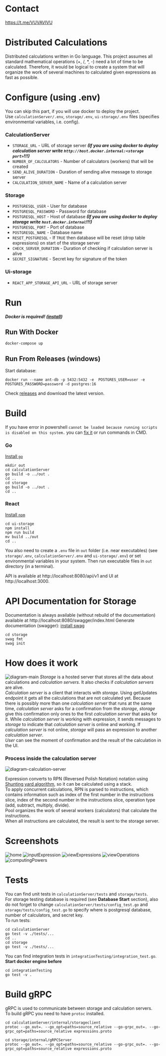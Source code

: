 # Contact
https://t.me/VUVAVIVU
# Distributed Calculations
Distributed calculations written in Go language. This project assumes all standard mathematical operations (+, /, *, -) need a lot of time to be calculated. Therefore, it would be logical to create a system that will organize the work of several machines to calculated given expressions as fast as possible.

# Configure (using .env)
You can skip this part, if you will use docker to deploy the project.\
Use `calculationServer/.env`, `storage/.env`, `ui-storage/.env` files (specifies environmental variables, i.e. config).
### CalculationServer
- `STORAGE_URL` - URL of storage server ***(If you are using docker to deploy calculation server write `http://host.docker.internal:<storage port>`!!!)***
- `NUMBER_OF_CALCULATORS` - Number of calculators (workers) that will be created
- `SEND_ALIVE_DURATION` - Duration of sending alive message to storage server
- `CALCULATION_SERVER_NAME` - Name of a calculation server

### Storage
- `POSTGRESQL_USER` - User for database
- `POSTGRESQL_PASSWORD` - Password for database
- `POSTGRESQL_HOST` - Host of database ***(If you are using docker to deploy storage write `host.docker.internal`!!!)***
- `POSTGRESQL_PORT` - Port of database
- `POSTGRESQL_NAME` - Database name
- `RESET_POSTGRESQL` - If `TRUE` then database will be reset (drop table expressions) on start of the storage server
- `CHECK_SERVER_DURATION` - Duration of checking if calculation server is alive
- `SECRET_SIGNATURE` - Secret key for signature of the token

### Ui-storage
- `REACT_APP_STORAGE_API_URL` - URL of storage server

# Run
***Docker is required! ([install](https://docs.docker.com/engine/install/))***
## Run With Docker
```shell
docker-compose up
```

## Run From Releases (windows)
Start database:
```shell
docker run --name ant-db -p 5432:5432 -e  POSTGRES_USER=user -e POSTGRES_PASSWORD=password -d postgres:16
```

Check [releases](https://github.com/Anton-beep/distributed_calculations_go/releases/latest) and download the latest version.

# Build
If you have error in powershell `cannot be loaded because running scripts is disabled on this
system.` you can [fix it](https://stackoverflow.com/questions/54776324/powershell-bug-execution-of-scripts-is-disabled-on-this-system) or run commands in CMD.
### Go
[Install `go`](https://golang.org/doc/install)
```shell
mkdir out
cd calculationServer
go build -o ../out .
cd ..
cd storage
go build -o ../out .
cd ..
```

### React
[Install `npm`](https://docs.npmjs.com/downloading-and-installing-node-js-and-npm)
```shell
cd ui-storage
npm install
npm run build
mv build ../out
cd ..
```
You also need to create a `.env` file in `out` folder (i.e. near executables) (see `storage/.env`, `calculationServer/.env` and `ui-storage/.env`) or set environmental variables in your system. Then run executable files in `out` directory (in a terminal).

API is available at http://localhost:8080/api/v1 and UI at http://localhost:3000.

# API Documentation for Storage
Documentation is always available (without rebuild of the documentation) available at http://localhost:8080/swagger/index.html
Generate documentation (swagger):
[install swag](https://github.com/swaggo/swag)
````shell
cd storage
swag fmt
swag init
````

# How does it work
![diagram-main](assets/diagram-main.svg)
*Storage* is a hosted server that stores all the data about calculations and *calculation servers*. It also checks if *calculation servers* are alive.\
*Calculation server* is a client that interacts with *storage*. Using getUpdates endpoint it gets all the calculations that are not calculated yet. Because there is possibly more than one *calculation server* that runs at the same time, *calculation server* asks for a confirmation from the *storage*, *storage* give this confirmation only ones to the first *calculation server* that asks for it. While *calculation server* is working with expression, it sends messages to *storage* to indicate that *calculation server* is online and working. If *calculation server* is not online, *storage* will pass an expression to another *calculation server*.\
*User* can see the moment of confirmation and the result of the calculation in the UI.

### Process inside the calculation server
![diagram-calculation-server](assets/diagram-calculation-server.svg)

Expression converts to RPN (Reversed Polish Notation) notation using [Shunting yard algorithm](https://en.wikipedia.org/wiki/Shunting_yard_algorithm), so it can be calculated using a stack.\
To apply concurrent calculations, RPN is parsed to instructions, which contains information such as index of the first number in the instructions slice, index of the second number in the instructions slice, operation type (add, subtract, multiply, divide).\
Pool organizes the work of several workers (calculators) that calculate the instructions.\
When all instructions are calculated, the result is sent to the storage server.

# Screenshots
![home](assets/home.png)
![inputExpression](assets/inputExpression.png)
![viewExpressions](assets/viewExpressions.png)
![viewOperations](assets/viewOperations.png)
![computingPowers](assets/computingPowers.png)

# Tests
You can find unit tests in `calculationServer/tests` and `storage/tests`.\
For storage testing database is required (see **Database Start** section), also do not forget to change `calculationServer/tests/config_test.go` and `storage/tests/config_test.go` to specify where is postgresql database, number of calculators, and secret key.\
To run tests:
````shell
cd calculationServer
go test -v ./tests/...
cd ..
cd storage
go test -v ./tests/...
````

You can find integration tests in `integrationTesting/integration_test.go`.\
**Start docker engine before**
```shell
cd integrationTesting
go test -v .
```



# Build gRPC
gRPC is used to communicate between storage and calculation servers.\
To build gRPC you need to have `protoc` installed.
```shell
cd calculationServer/internal/storageclient
protoc --go_out=. --go_opt=paths=source_relative --go-grpc_out=. --go-grpc_opt=paths=source_relative expressions.proto
```
```shell
cd storage/internal/gRPCServer
protoc --go_out=. --go_opt=paths=source_relative --go-grpc_out=. --go-grpc_opt=paths=source_relative expressions.proto
```
